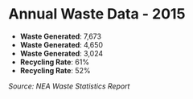 # Annual Waste Data - 2015

- **Waste Generated**: 7,673
- **Waste Generated**: 4,650
- **Waste Generated**: 3,024
- **Recycling Rate**: 61%
- **Recycling Rate**: 52%

*Source: NEA Waste Statistics Report*
